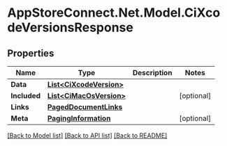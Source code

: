 # AppStoreConnect.Net.Model.CiXcodeVersionsResponse

## Properties

Name | Type | Description | Notes
------------ | ------------- | ------------- | -------------
**Data** | [**List&lt;CiXcodeVersion&gt;**](CiXcodeVersion.md) |  | 
**Included** | [**List&lt;CiMacOsVersion&gt;**](CiMacOsVersion.md) |  | [optional] 
**Links** | [**PagedDocumentLinks**](PagedDocumentLinks.md) |  | 
**Meta** | [**PagingInformation**](PagingInformation.md) |  | [optional] 

[[Back to Model list]](../README.md#documentation-for-models) [[Back to API list]](../README.md#documentation-for-api-endpoints) [[Back to README]](../README.md)

